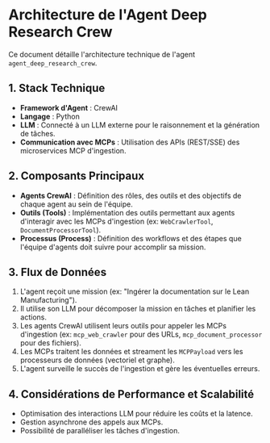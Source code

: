 # Architecture de l'Agent Deep Research Crew

Ce document détaille l'architecture technique de l'agent `agent_deep_research_crew`.

## 1. Stack Technique

- **Framework d'Agent** : CrewAI
- **Langage** : Python
- **LLM** : Connecté à un LLM externe pour le raisonnement et la génération de tâches.
- **Communication avec MCPs** : Utilisation des APIs (REST/SSE) des microservices MCP d'ingestion.

## 2. Composants Principaux

- **Agents CrewAI** : Définition des rôles, des outils et des objectifs de chaque agent au sein de l'équipe.
- **Outils (Tools)** : Implémentation des outils permettant aux agents d'interagir avec les MCPs d'ingestion (ex: `WebCrawlerTool`, `DocumentProcessorTool`).
- **Processus (Process)** : Définition des workflows et des étapes que l'équipe d'agents doit suivre pour accomplir sa mission.

## 3. Flux de Données

1. L'agent reçoit une mission (ex: "Ingérer la documentation sur le Lean Manufacturing").
2. Il utilise son LLM pour décomposer la mission en tâches et planifier les actions.
3. Les agents CrewAI utilisent leurs outils pour appeler les MCPs d'ingestion (ex: `mcp_web_crawler` pour des URLs, `mcp_document_processor` pour des fichiers).
4. Les MCPs traitent les données et streament les `MCPPayload` vers les processeurs de données (vectoriel et graphe).
5. L'agent surveille le succès de l'ingestion et gère les éventuelles erreurs.

## 4. Considérations de Performance et Scalabilité

- Optimisation des interactions LLM pour réduire les coûts et la latence.
- Gestion asynchrone des appels aux MCPs.
- Possibilité de paralléliser les tâches d'ingestion.
